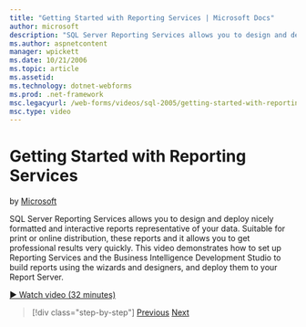 ```yaml
---
title: "Getting Started with Reporting Services | Microsoft Docs"
author: microsoft
description: "SQL Server Reporting Services allows you to design and deploy nicely formatted and interactive reports representative of your data. Suitable for print or onl..."
ms.author: aspnetcontent
manager: wpickett
ms.date: 10/21/2006
ms.topic: article
ms.assetid: 
ms.technology: dotnet-webforms
ms.prod: .net-framework
msc.legacyurl: /web-forms/videos/sql-2005/getting-started-with-reporting-services
msc.type: video
---
```

Getting Started with Reporting Services
====================
by [Microsoft](https://github.com/microsoft)

SQL Server Reporting Services allows you to design and deploy nicely formatted and interactive reports representative of your data. Suitable for print or online distribution, these reports and it allows you to get professional results very quickly. This video demonstrates how to set up Reporting Services and the Business Intelligence Development Studio to build reports using the wizards and designers, and deploy them to your Report Server.

[&#9654; Watch video (32 minutes)](https://channel9.msdn.com/Blogs/ASP-NET-Site-Videos/getting-started-with-reporting-services)

>[!div class="step-by-step"]
[Previous](using-sql-server-management-studio.md)
[Next](building-and-customizing-reports-in-business-intelligence-development-studio.md)